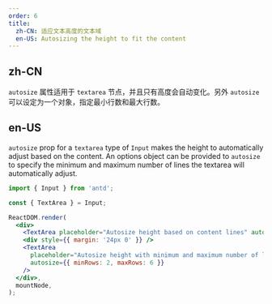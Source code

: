 ```yaml
---
order: 6
title:
  zh-CN: 适应文本高度的文本域
  en-US: Autosizing the height to fit the content
---
```


## zh-CN

`autosize` 属性适用于 `textarea` 节点，并且只有高度会自动变化。另外 `autosize` 可以设定为一个对象，指定最小行数和最大行数。

## en-US

`autosize` prop for a `textarea` type of `Input` makes the height to automatically adjust based on the content. An options object can be provided to `autosize` to specify the minimum and maximum number of lines the textarea will automatically adjust.

```jsx
import { Input } from 'antd';

const { TextArea } = Input;

ReactDOM.render(
  <div>
    <TextArea placeholder="Autosize height based on content lines" autosize />
    <div style={{ margin: '24px 0' }} />
    <TextArea
      placeholder="Autosize height with minimum and maximum number of lines"
      autosize={{ minRows: 2, maxRows: 6 }}
    />
  </div>,
  mountNode,
);
```
